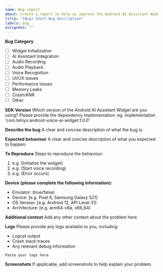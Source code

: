 ```yaml
---
name: Bug report
about: Create a report to help us improve the Android AI Assistant Widget
title: "[Bug] Short Bug Description"
labels: bug
assignees: ""
---
```


**Bug Category**
- [ ] Widget Initialization
- [ ] AI Assistant Integration
- [ ] Audio Recording
- [ ] Audio Playback
- [ ] Voice Recognition
- [ ] UI/UX Issues
- [ ] Performance Issues
- [ ] Memory Leaks
- [ ] Crash/ANR
- [ ] Other

**SDK Version**
Which version of the Android AI Assistant Widget are you using? Please provide the dependency implementation:
eg. implementation 'com.telnyx:android-voice-ai-widget:1.0.0'

**Describe the bug**
A clear and concise description of what the bug is.

**Expected behaviour**
A clear and concise description of what you expected to happen.

**To Reproduce**
Steps to reproduce the behaviour:
1. e.g. (Initialize the widget)
2. e.g. (Start voice recording)
3. e.g. (Error occurs)

**Device (please complete the following information):**
- Emulator: (true/false)
- Device: [e.g. Pixel 6, Samsung Galaxy S21]
- OS Version: [e.g. Android 12, API Level 31]
- Architecture: [e.g. arm64-v8a, x86_64]

**Additional context**
Add any other context about the problem here.

**Logs**
Please provide any logs available to you, including:
- Logcat output
- Crash stack traces
- Any relevant debug information

```
Paste your logs here
```

**Screenshots**
If applicable, add screenshots to help explain your problem.